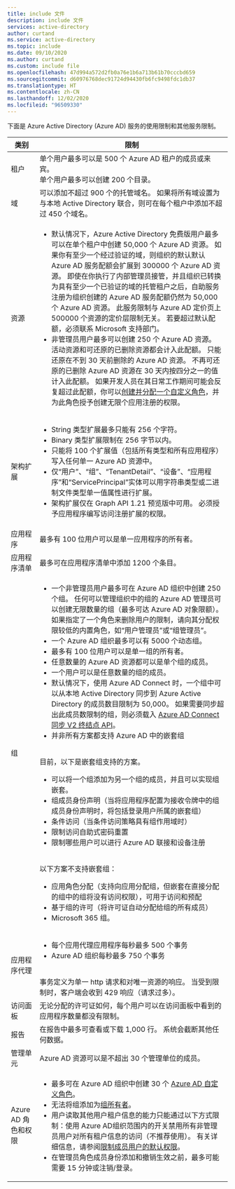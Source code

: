 ```yaml
---
title: include 文件
description: include 文件
services: active-directory
author: curtand
ms.service: active-directory
ms.topic: include
ms.date: 09/10/2020
ms.author: curtand
ms.custom: include file
ms.openlocfilehash: 47d994a572d2fb0a76e1b6a713b61b70cccbd659
ms.sourcegitcommit: d60976768dec91724d94430fb6fc9498fdc1db37
ms.translationtype: HT
ms.contentlocale: zh-CN
ms.lasthandoff: 12/02/2020
ms.locfileid: "96509330"
---
```

下面是 Azure Active Directory (Azure AD) 服务的使用限制和其他服务限制。

| 类别 | 限制 |
| --- | --- |
| 租户 | 单个用户最多可以是 500 个 Azure AD 租户的成员或来宾。<br/>单个用户最多可以创建 200 个目录。 |
| 域 | 可以添加不超过 900 个的托管域名。 如果将所有域设置为与本地 Active Directory 联合，则可在每个租户中添加不超过 450 个域名。 |
|资源 |<ul><li>默认情况下，Azure Active Directory 免费版用户最多可以在单个租户中创建 50,000 个 Azure AD 资源。 如果你有至少一个经过验证的域，则组织的默认默认 Azure AD 服务配额会扩展到 300000 个 Azure AD 资源。 即使在你执行了内部管理员接管，并且组织已转换为具有至少一个已验证的域的托管租户之后，自助服务注册为组织创建的 Azure AD 服务配额仍然为 50,000 个 Azure AD 资源。 此服务限制与 Azure AD 定价页上 500000 个资源的定价层限制无关。 若要超过默认配额，必须联系 Microsoft 支持部门。</li><li>非管理员用户最多可以创建 250 个 Azure AD 资源。 活动资源和可还原的已删除资源都会计入此配额。 只能还原在不到 30 天前删除的 Azure AD 资源。 不再可还原的已删除 Azure AD 资源在 30 天内按四分之一的值计入此配额。 如果开发人员在其日常工作期间可能会反复超过此配额，你可以[创建并分配一个自定义角色](../articles/active-directory/roles/quickstart-app-registration-limits.md)，并为此角色授予创建无限个应用注册的权限。</li></ul> |
| 架构扩展 |<ul><li>String 类型扩展最多只能有 256 个字符。 </li><li>Binary 类型扩展限制在 256 字节以内。</li><li>只能将 100 个扩展值（包括所有类型和所有应用程序）写入任何单一 Azure AD 资源中。</li><li>仅“用户”、“组”、“TenantDetail”、“设备”、“应用程序”和“ServicePrincipal”实体可以用字符串类型或二进制文件类型单一值属性进行扩展。</li><li>架构扩展仅在 Graph API 1.21 预览版中可用。 必须授予应用程序编写访问注册扩展的权限。</li></ul> |
| 应用程序 |最多有 100 位用户可以是单一应用程序的所有者。 |
|应用程序清单 |最多可在应用程序清单中添加 1200 个条目。 |
| 组 |<ul><li>一个非管理员用户最多可在 Azure AD 组织中创建 250 个组。 任何可以管理组织中的组的 Azure AD 管理员可以创建无限数量的组（最多可达 Azure AD 对象限额）。 如果指定了一个角色来删除用户的限制，请向其分配权限较低的内置角色，如“用户管理员”或“组管理员”。</li><li>一个 Azure AD 组织最多可以有 5000 个动态组。<li>最多有 100 位用户可以是单一组的所有者。</li><li>任意数量的 Azure AD 资源都可以是单个组的成员。</li><li>一个用户可以是任意数量的组的成员。</li><li>默认情况下，使用 Azure AD Connect 时，一个组中可以从本地 Active Directory 同步到 Azure Active Directory 的成员数目限制为 50,000。 如果需要同步超出此成员数限制的组，则必须载入 [Azure AD Connect 同步 V2 终结点 API](../articles/active-directory/hybrid/how-to-connect-sync-endpoint-api-v2.md)。</li><li>并非所有方案都支持 Azure AD 中的嵌套组</li></ul><br/> 目前，以下是嵌套组支持的方案。<ul><li> 可以将一个组添加为另一个组的成员，并且可以实现组嵌套。</li><li> 组成员身份声明（当将应用程序配置为接收令牌中的组成员身份声明时，将包括登录用户所属的嵌套组）</li><li>条件访问（当条件访问策略具有组作用域时）</li><li>限制访问自助式密码重置</li><li>限制哪些用户可以进行 Azure AD 联接和设备注册</li></ul><br/>以下方案不支持嵌套组：<ul><li> 应用角色分配（支持向应用分配组，但嵌套在直接分配的组中的组将没有访问权限），可用于访问和预配</li><li>基于组的许可（将许可证自动分配给组的所有成员）</li><li>Microsoft 365 组。</li></ul> |
| 应用程序代理 | <ul><li>每个应用代理应用程序每秒最多 500 个事务</li><li>Azure AD 组织每秒最多 750 个事务</li></ul><br/>事务定义为单一 http 请求和对唯一资源的响应。 当受到限制时，客户端会收到 429 响应（请求过多）。 |
| 访问面板 |无论分配的许可证如何，每个用户可以在访问面板中看到的应用程序数量都没有限制。  |
| 报告 | 在报告中最多可查看或下载 1,000 行。 系统会截断其他任何数据。 |
| 管理单元 | Azure AD 资源可以是不超出 30 个管理单位的成员。 |
| Azure AD 角色和权限 | <ul><li>最多可在 Azure AD 组织中创建 30 个 [Azure AD 自定义角色](/azure/active-directory//users-groups-roles/roles-custom-overview?context=azure%2factive-directory%2fusers-groups-roles%2fcontext%2fugr-context)。</li><li>无法将组添加为[组所有者](../articles/active-directory/fundamentals/users-default-permissions.md?context=azure%2factive-directory%2fusers-groups-roles%2fcontext%2fugr-context#object-ownership)。</li><li>用户读取其他用户租户信息的能力只能通过以下方式限制：使用 Azure AD组织范围内的开关禁用所有非管理员用户对所有租户信息的访问（不推荐使用）。 有关详细信息，请参阅[限制成员用户的默认权限](../articles/active-directory/fundamentals/users-default-permissions.md?context=azure%2factive-directory%2fusers-groups-roles%2fcontext%2fugr-context#restrict-member-users-default-permissions)。</li><li>在管理员角色成员身份添加和撤销生效之前，最多可能需要 15 分钟或注销/登录。</li></ul> |